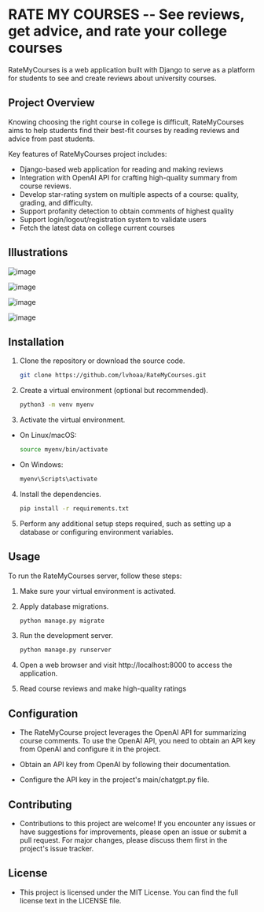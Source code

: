 # RATE MY COURSES -- See reviews, get advice, and rate your college courses 

RateMyCourses is a web application built with Django to serve as a platform for students to see and create reviews about university courses.

## Project Overview 

Knowing choosing the right course in college is difficult, RateMyCourses aims to help students find their best-fit courses by reading reviews and advice from past students. 

Key features of RateMyCourses project includes: 
- Django-based web application for reading and making reviews
- Integration with OpenAI API for crafting high-quality summary from course reviews.
- Develop star-rating system on multiple aspects of a course: quality, grading, and difficulty.
- Support profanity detection to obtain comments of highest quality
- Support login/logout/registration system to validate users
- Fetch the latest data on college current courses

## Illustrations

![image](https://github.com/lvhoaa/RateMyCourses/assets/87745938/66926dba-4887-4c44-83cc-6a860a65f53c)

![image](https://github.com/lvhoaa/RateMyCourses/assets/87745938/6759cffa-f29c-4d0e-85b0-4bdba3f97f94)

![image](https://github.com/lvhoaa/RateMyCourses/assets/87745938/d5050169-050b-41d8-8c31-7e9614c0205a)

![image](https://github.com/lvhoaa/RateMyCourses/assets/87745938/d3ed05a5-b416-49c3-8cba-3548990b4c01)

## Installation

1. Clone the repository or download the source code.
   ```bash
   git clone https://github.com/lvhoaa/RateMyCourses.git
2. Create a virtual environment (optional but recommended).
    ```bash
    python3 -m venv myenv
3. Activate the virtual environment.

- On Linux/macOS:
    ```bash
    source myenv/bin/activate

- On Windows:
    ```bash
    myenv\Scripts\activate

4. Install the dependencies.
    ```bash
    pip install -r requirements.txt

5. Perform any additional setup steps required, such as setting up a database or configuring environment variables.

## Usage

To run the RateMyCourses server, follow these steps:

1. Make sure your virtual environment is activated.

2. Apply database migrations.
    ```bash
    python manage.py migrate
3. Run the development server.
    ```bash
    python manage.py runserver
4. Open a web browser and visit http://localhost:8000 to access the application.

5. Read course reviews and make high-quality ratings 

## Configuration
- The RateMyCourse project leverages the OpenAI API for summarizing course comments. To use the OpenAI API, you need to obtain an API key from OpenAI and configure it in the project.

- Obtain an API key from OpenAI by following their documentation.

- Configure the API key in the project's main/chatgpt.py file. 

## Contributing
- Contributions to this project are welcome! If you encounter any issues or have suggestions for improvements, please open an issue or submit a pull request. For major changes, please discuss them first in the project's issue tracker.

## License
- This project is licensed under the MIT License. You can find the full license text in the LICENSE file.

